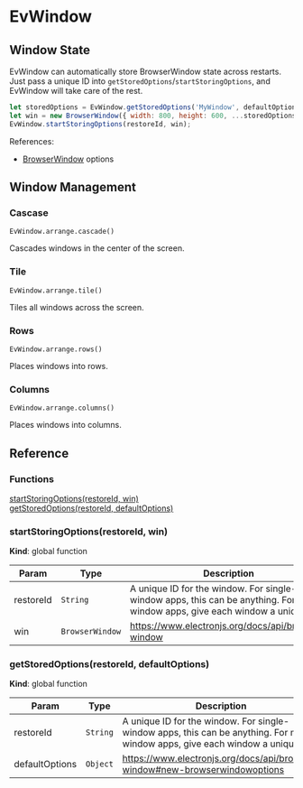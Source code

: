 # EvWindow

## Window State

EvWindow can automatically store BrowserWindow state across restarts. Just pass a unique ID into `getStoredOptions`/`startStoringOptions`, and EvWindow will take care of the rest.

```js
let storedOptions = EvWindow.getStoredOptions('MyWindow', defaultOptions);
let win = new BrowserWindow({ width: 800, height: 600, ...storedOptions });
EvWindow.startStoringOptions(restoreId, win);
```

References:
- [BrowserWindow](https://www.electronjs.org/docs/api/browser-window) options


## Window Management

### Cascase

`EvWindow.arrange.cascade()`

Cascades windows in the center of the screen.

### Tile

`EvWindow.arrange.tile()`

Tiles all windows across the screen.

### Rows

`EvWindow.arrange.rows()`

Places windows into rows.

### Columns

`EvWindow.arrange.columns()`

Places windows into columns.
## Reference

### Functions

<dl>
<dt><a href="#startStoringOptions">startStoringOptions(restoreId, win)</a></dt>
<dd></dd>
<dt><a href="#getStoredOptions">getStoredOptions(restoreId, defaultOptions)</a></dt>
<dd></dd>
</dl>

<a name="startStoringOptions"></a>

### startStoringOptions(restoreId, win)
**Kind**: global function  

| Param | Type | Description |
| --- | --- | --- |
| restoreId | <code>String</code> | A unique ID for the window. For single-window apps, this can be anything. For multi-window apps, give each window a unique ID. |
| win | <code>BrowserWindow</code> | https://www.electronjs.org/docs/api/browser-window |

<a name="getStoredOptions"></a>

### getStoredOptions(restoreId, defaultOptions)
**Kind**: global function  

| Param | Type | Description |
| --- | --- | --- |
| restoreId | <code>String</code> | A unique ID for the window. For single-window apps, this can be anything. For multi-window apps, give each window a unique ID. |
| defaultOptions | <code>Object</code> | https://www.electronjs.org/docs/api/browser-window#new-browserwindowoptions |

